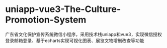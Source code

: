 # uniapp-vue3-The-Culture-Promotion-System
广东省文化保护宣传系统微信小程序，采用技术栈uniapp和vue3，实现微信授权登录邮箱登录、基于echarts实现可视化图表、展览文物增删改查等功能
